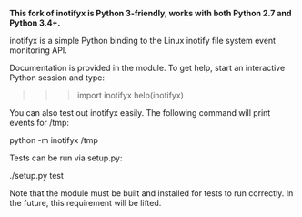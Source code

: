 
**This fork of inotifyx is Python 3-friendly, works with both Python 2.7 and Python 3.4+.**

inotifyx is a simple Python binding to the Linux inotify file system event
monitoring API.

Documentation is provided in the module.  To get help, start an interactive
Python session and type:

>>> import inotifyx
>>> help(inotifyx)

You can also test out inotifyx easily.  The following command will print events
for /tmp:

  python -m inotifyx /tmp

Tests can be run via setup.py:

  ./setup.py test

Note that the module must be built and installed for tests to run correctly.
In the future, this requirement will be lifted.
